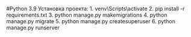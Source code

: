 #Python 3.9
Установка проекта: 
	1. venv\Scripts\activate
	2. pip install -r requirements.txt
	3. python manage.py makemigrations
	4. python manage.py migrate
	5. python manage.py createsuperuser
	6. python manage.py runserver
